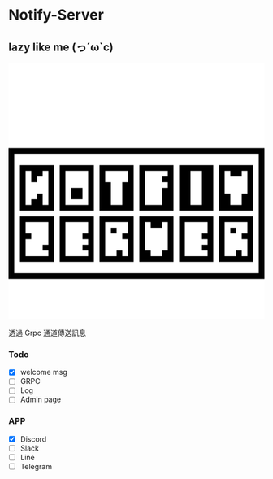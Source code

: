 # Notify-Server
##  lazy like me (っ´ω`c)

![Logo](/logo.gif)

透過 Grpc 通道傳送訊息

### Todo
- [x] welcome msg
- [ ] GRPC
- [ ] Log
- [ ] Admin page 

### APP
- [x] Discord
- [ ] Slack
- [ ] Line
- [ ] Telegram